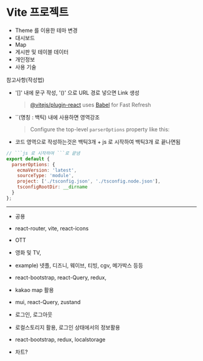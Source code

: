 # Vite 프로젝트

- Theme 를 이용한 테마 변경
- 대시보드
- Map
- 게시판 및 테이블 데이터
- 개인정보
- 사용 기술

참고사항(작성법)

- '[]' 내에 문구 작성, '()' 으로 URL 경로 넣으면 Link 생성
  > [@vitejs/plugin-react](https://github.com/vitejs/vite-plugin-react/blob/main/packages/plugin-react/README.md) uses [Babel](https://babeljs.io/) for Fast Refresh
- ``(명칭 : 백틱) 내에 사용하면 영역강조
  > Configure the top-level `parserOptions` property like this:
- 코드 영역으로 작성하는것은 백틱3개 + js 로 시작하여 백틱3개 로 끝나면됨

````js
// ```js 로 시작하여 ```로 끝냄
export default {
  parserOptions: {
    ecmaVersion: 'latest',
    sourceType: 'module',
    project: ['./tsconfig.json', './tsconfig.node.json'],
    tsconfigRootDir: __dirname
  }
};
````

---

- 공용
- react-router, vite, react-icons

- OTT
- 영화 및 TV,
- example) 넷플, 디즈니, 웨이브, 티빙, cgv, 메가박스 등등
- react-bootstrap, react-Query, redux,

- kakao map 활용
- mui, react-Query, zustand

- 로그인, 로그아웃
- 로컬스토리지 활용, 로그인 상태에서의 정보활용
- react-bootstrap, redux, localstorage

- 차트?
